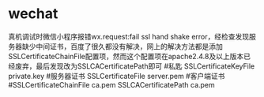 # wechat
真机调试时微信小程序报错wx.request:fail ssl hand shake error，经检查发现服务器缺少中间证书，百度了很久都没有解决，网上的解决方法都是添加SSLCertificateChainFile配置项，然而这个配置项在apache2.4.8及以上版本已经废弃，最后发现改为SSLCACertificatePath即可
#私匙
SSLCertificateKeyFile private.key
#服务器证书
SSLCertificateFile server.pem
#客户端证书
#SSLCertificateChainFile ca.pem
SSLCACertificatePath ca.pem
